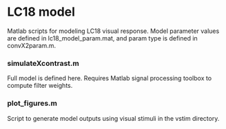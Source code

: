 # LC18 model

Matlab scripts for modeling LC18 visual response. Model parameter values are defined in lc18_model_param.mat, and param type is defined in convX2param.m. 


### simulateXcontrast.m
Full model is defined here. Requires Matlab signal processing toolbox to compute filter weights.


### plot_figures.m
Script to generate model outputs using visual stimuli in the vstim directory.
